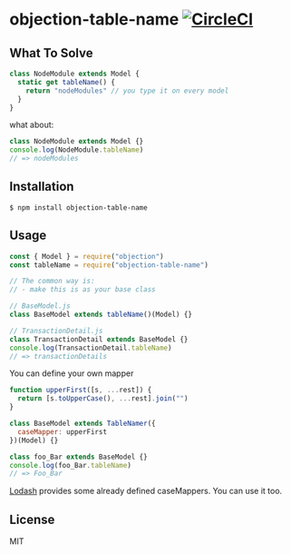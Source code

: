 # objection-table-name [![CircleCI](https://circleci.com/gh/JaneJeon/objection-table-name.svg?style=shield)](https://circleci.com/gh/JaneJeon/objection-table-name)

## What To Solve

```js
class NodeModule extends Model {
  static get tableName() {
    return "nodeModules" // you type it on every model
  }
}
```

what about:

```js
class NodeModule extends Model {}
console.log(NodeModule.tableName)
// => nodeModules
```

## Installation

`$ npm install objection-table-name`

## Usage

```js
const { Model } = require("objection")
const tableName = require("objection-table-name")

// The common way is:
// - make this is as your base class

// BaseModel.js
class BaseModel extends tableName()(Model) {}

// TransactionDetail.js
class TransactionDetail extends BaseModel {}
console.log(TransactionDetail.tableName)
// => transactionDetails
```

You can define your own mapper

```js
function upperFirst([s, ...rest]) {
  return [s.toUpperCase(), ...rest].join("")
}

class BaseModel extends TableNamer({
  caseMapper: upperFirst
})(Model) {}

class foo_Bar extends BaseModel {}
console.log(foo_Bar.tableName)
// => Foo_Bar
```

[Lodash](https://lodash.com/docs/) provides some already defined caseMappers. You can use it too.

## License

MIT
